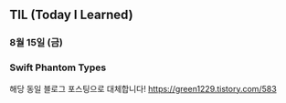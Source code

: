 ## TIL (Today I Learned)

### 8월 15일 (금)    
### Swift Phantom Types
해당 동일 블로그 포스팅으로 대체합니다!
https://green1229.tistory.com/583       
